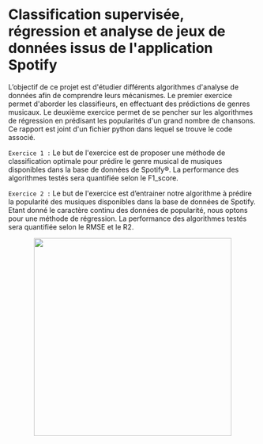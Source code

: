 # Classification supervisée, régression et analyse de jeux de données issus de l'application Spotify

L’objectif de ce projet est d'étudier différents algorithmes d'analyse de données afin de comprendre leurs mécanismes. Le premier exercice permet d'aborder les classifieurs, en effectuant des prédictions de genres musicaux. Le deuxième exercice permet de se pencher sur les algorithmes de régression en prédisant les popularités d'un grand nombre de chansons. Ce rapport est joint d'un fichier python dans lequel se trouve le code associé. 

`Exercice 1 :`
Le but de l'exercice est de proposer une méthode de classification optimale pour prédire le genre musical de musiques disponibles dans la base de données de Spotify®. La performance des algorithmes testés sera quantifiée selon le F1_score.

`Exercice 2 :`
Le but de l'exercice est d’entrainer notre algorithme à prédire la popularité des musiques disponibles dans la base de données de Spotify. Etant donné le caractère continu des données de popularité, nous optons pour une méthode de régression. La performance des algorithmes testés sera quantifiée selon le RMSE et le R2.

<p align="center">
  <img src="https://github.com/ClaireDel/Classification-supervisee-regression-et-analyse-de-jeux-de-donnees-issus-de-l-application-Spotify/blob/main/images/Capture.PNG" width=400 height=auto>
</p>
